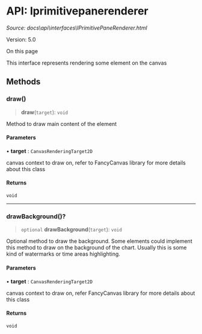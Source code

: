 # API: Iprimitivepanerenderer

*Source: docs\api\interfaces\IPrimitivePaneRenderer.html*

Version: 5.0

On this page

This interface represents rendering some element on the canvas

## Methods[​](IPrimitivePaneRenderer.html#methods "Direct link to Methods")

### draw()[​](IPrimitivePaneRenderer.html#draw "Direct link to draw\(\)")

> **draw**(`target`): `void`

Method to draw main content of the element

#### Parameters[​](IPrimitivePaneRenderer.html#parameters "Direct link to Parameters")

• **target** : `CanvasRenderingTarget2D`

canvas context to draw on, refer to FancyCanvas library for more details about this class

#### Returns[​](IPrimitivePaneRenderer.html#returns "Direct link to Returns")

`void`

* * *

### drawBackground()?[​](IPrimitivePaneRenderer.html#drawbackground "Direct link to drawBackground\(\)?")

> `optional` **drawBackground**(`target`): `void`

Optional method to draw the background. Some elements could implement this method to draw on the background of the chart. Usually this is some kind of watermarks or time areas highlighting.

#### Parameters[​](IPrimitivePaneRenderer.html#parameters-1 "Direct link to Parameters")

• **target** : `CanvasRenderingTarget2D`

canvas context to draw on, refer FancyCanvas library for more details about this class

#### Returns[​](IPrimitivePaneRenderer.html#returns-1 "Direct link to Returns")

`void`
